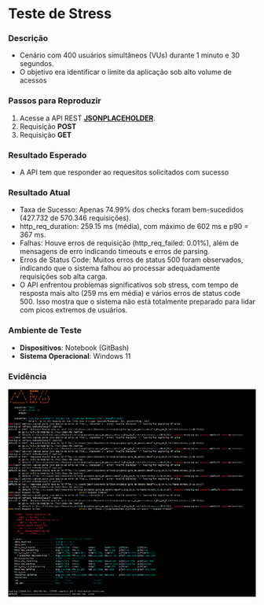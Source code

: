 # Teste de Stress 

### Descrição  
- Cenário com 400 usuários simultâneos (VUs) durante 1 minuto e 30 segundos.
- O objetivo era identificar o limite da aplicação sob alto volume de acessos

### Passos para Reproduzir  
1. Acesse a API REST **[JSONPLACEHOLDER](https://jsonplaceholder.typicode.com/users)**.  
2. Requisição **POST**  
2. Requisição **GET**  

### Resultado Esperado  
- A API tem que responder ao requesitos solicitados com sucesso  

### Resultado Atual  
- Taxa de Sucesso: Apenas 74.99% dos checks foram bem-sucedidos (427.732 de 570.346 requisições).
- http_req_duration: 259.15 ms (média), com máximo de 602 ms e p90 = 367 ms.
- Falhas: Houve erros de requisição (http_req_failed: 0.01%), além de mensagens de erro indicando timeouts e erros de parsing.
- Erros de Status Code: Muitos erros de status 500 foram observados, indicando que o sistema falhou ao processar adequadamente requisições sob alta carga.
- O API enfrentou problemas significativos sob stress, com tempo de resposta mais alto (259 ms em média) e vários erros de status code 500. Isso mostra que o sistema não está totalmente preparado para lidar com picos extremos de usuários.
  
### Ambiente de Teste  
- **Dispositivos**: Notebook (GitBash)  
- **Sistema Operacional**: Windows 11

### Evidência  
![image](../tests/assets/stress/teste_stress.png)
